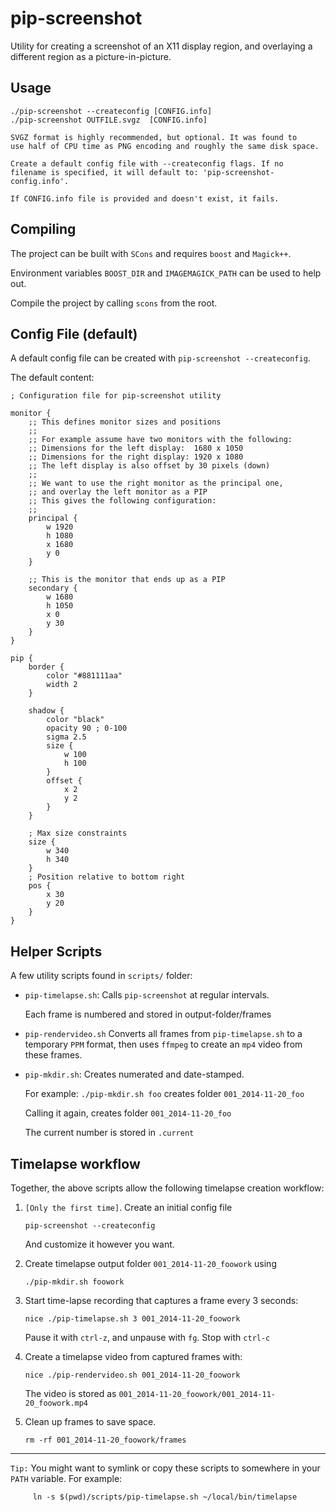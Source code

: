 pip-screenshot
==============

Utility for creating a screenshot of an X11 display region, and
overlaying a different region as a picture-in-picture.

## Usage
```
./pip-screenshot --createconfig [CONFIG.info]
./pip-screenshot OUTFILE.svgz  [CONFIG.info]

SVGZ format is highly recommended, but optional. It was found to
use half of CPU time as PNG encoding and roughly the same disk space.

Create a default config file with --createconfig flags. If no
filename is specified, it will default to: 'pip-screenshot-config.info'.

If CONFIG.info file is provided and doesn't exist, it fails.
```

## Compiling
The project can be built with `SCons` and requires `boost` and `Magick++`.

Environment variables `BOOST_DIR` and `IMAGEMAGICK_PATH` can be used to help out.

Compile the project by calling `scons` from the root.


## Config File (default)

A default config file can be created with `pip-screenshot --createconfig`.

The default content:
```
; Configuration file for pip-screenshot utility

monitor {
    ;; This defines monitor sizes and positions
    ;;
    ;; For example assume have two monitors with the following:
    ;; Dimensions for the left display:  1680 x 1050
    ;; Dimensions for the right display: 1920 x 1080
    ;; The left display is also offset by 30 pixels (down)
    ;;
    ;; We want to use the right monitor as the principal one,
    ;; and overlay the left monitor as a PIP
    ;; This gives the following configuration:
    ;;
    principal {
        w 1920
        h 1080
        x 1680
        y 0
    }

    ;; This is the monitor that ends up as a PIP
    secondary {
        w 1680
        h 1050
        x 0
        y 30
    }
}

pip {
    border {
        color "#881111aa"
        width 2
    }

    shadow {
        color "black"
        opacity 90 ; 0-100
        sigma 2.5
        size {
            w 100
            h 100
        }
        offset {
            x 2
            y 2
        }
    }

    ; Max size constraints
    size {
        w 340
        h 340
    }
    ; Position relative to bottom right
    pos {
        x 30
        y 20
    }
}

```

## Helper Scripts

A few utility scripts found in `scripts/` folder:

* `pip-timelapse.sh`: Calls `pip-screenshot` at regular intervals.

  Each frame is numbered and stored in output-folder/frames


* `pip-rendervideo.sh` Converts all frames from `pip-timelapse.sh`
  to a temporary `PPM` format, then uses `ffmpeg` to create an `mp4`
  video from these frames.


* `pip-mkdir.sh`: Creates numerated and date-stamped.

  For example: `./pip-mkdir.sh foo` creates folder `001_2014-11-20_foo`

  Calling it again, creates folder `001_2014-11-20_foo`

  The current number is stored in `.current`


## Timelapse workflow

Together, the above scripts allow the following timelapse creation workflow:

 1. `[Only the first time]`. Create an initial config file

    ```
    pip-screenshot --createconfig
    ```

    And customize it however you want.


 1. Create timelapse output folder `001_2014-11-20_foowork` using

    ```
    ./pip-mkdir.sh foowork
    ```

 1. Start time-lapse recording that captures a frame every 3 seconds:

    ```
    nice ./pip-timelapse.sh 3 001_2014-11-20_foowork
    ```

    Pause it with `ctrl-z`, and unpause with `fg`. Stop with `ctrl-c`

 1. Create a timelapse video from captured frames with:

    ```
    nice ./pip-rendervideo.sh 001_2014-11-20_foowork
    ```

    The video is stored as `001_2014-11-20_foowork/001_2014-11-20_foowork.mp4`

 1. Clean up frames to save space.

    ```
    rm -rf 001_2014-11-20_foowork/frames
    ```

---

`Tip:` You might want to symlink or copy these scripts to somewhere in your
`PATH` variable. For example:
```
     ln -s $(pwd)/scripts/pip-timelapse.sh ~/local/bin/timelapse
```
